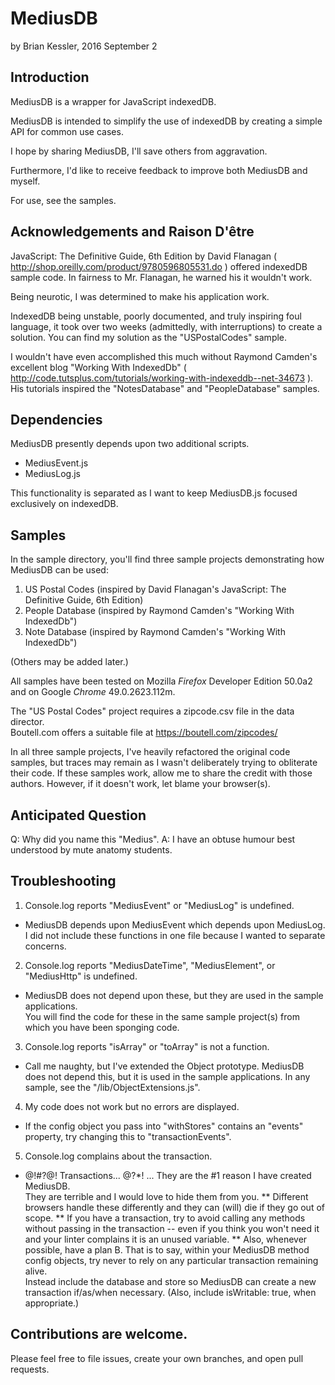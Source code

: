 # MediusDB
by Brian Kessler, 2016 September 2

## Introduction

MediusDB is a wrapper for JavaScript indexedDB.

MediusDB is intended to simplify the use of indexedDB by creating a simple API for common use cases.
 
I hope by sharing MediusDB, I'll save others from aggravation.

Furthermore, I'd like to receive feedback to improve both MediusDB and myself.

For use, see the samples.

## Acknowledgements and Raison D'être

JavaScript: The Definitive Guide, 6th Edition by David Flanagan 
( http://shop.oreilly.com/product/9780596805531.do ) 
offered indexedDB sample code.  In fairness to 
Mr. Flanagan, he warned his it wouldn't work.

Being neurotic, I was determined to make his application work.

IndexedDB being unstable, poorly documented, and truly inspiring foul language,
it took over two weeks (admittedly, with interruptions) to create a solution.
You can find my solution as the "USPostalCodes" sample.

I wouldn't have even accomplished this much without  Raymond Camden's excellent blog
"Working With IndexedDb" ( http://code.tutsplus.com/tutorials/working-with-indexeddb--net-34673 ).
His tutorials inspired the "NotesDatabase" and "PeopleDatabase" samples.
 
## Dependencies
 
MediusDB presently depends upon two additional scripts.
* MediusEvent.js
* MediusLog.js
  
This functionality is separated as I want to keep MediusDB.js focused exclusively on indexedDB. 

## Samples
 
In the sample directory, you'll find three sample projects demonstrating how MediusDB can be used:
 
1. US Postal Codes (inspired by David Flanagan's JavaScript: The Definitive Guide, 6th Edition)
2. People Database (inspired by Raymond Camden's "Working With IndexedDb")
3. Note Database (inspired by Raymond Camden's "Working With IndexedDb")

(Others may be added later.)

All samples have been tested on Mozilla *Firefox* Developer Edition 50.0a2 and on Google *Chrome* 49.0.2623.112m.
 
The "US Postal Codes" project requires a zipcode.csv file in the data director.  
Boutell.com offers a suitable file at https://boutell.com/zipcodes/

In all three sample projects, I've heavily refactored the original code samples, but traces may remain as I wasn't deliberately trying to obliterate their code.  If these samples work, allow me to share the credit with those authors.  However, if it doesn't work, let blame your browser(s).

## Anticipated Question

Q:  Why did you name this "Medius".
A:  I have an obtuse humour best understood by mute anatomy students.
  
## Troubleshooting

1. Console.log reports "MediusEvent" or "MediusLog" is undefined.
* MediusDB depends upon MediusEvent which depends upon MediusLog.  
I did not include these functions in one file because I wanted to separate concerns.

2. Console.log reports "MediusDateTime", "MediusElement", or "MediusHttp" is undefined.
* MediusDB does not depend upon these, but they are used in the sample applications.  
You will find the code for these in the same sample project(s) from which you have been sponging code.

3. Console.log reports "isArray" or "toArray" is not a function.
* Call me naughty, but I've extended the Object prototype.  MediusDB does not depend this, 
but it is used in the sample applications.  In any sample, see the "/lib/ObjectExtensions.js".

4. My code does not work but no errors are displayed.
* If the config object you pass into "withStores" contains an "events" property, try changing this to "transactionEvents".

5. Console.log complains about the transaction.
* @!#?@! Transactions... @?*! ... They are the #1 reason I have created MediusDB.  
They are terrible and I would love to hide them from you.
** Different browsers handle these differently and they can (will) die if they go out of scope.
** If you have a transaction, try to avoid calling any methods without passing in the transaction 
-- even if you think you won't need it and your linter complains it is an unused variable.
** Also, whenever possible, have a plan B.  That is to say, within your MediusDB method config objects,
try never to rely on any particular transaction remaining alive.  
Instead include the database and store so MediusDB can create a new transaction if/as/when necessary.  (Also, include isWritable: true, when appropriate.)

## Contributions are welcome.
 
Please feel free to file issues, create your own branches, and open pull requests.
 
